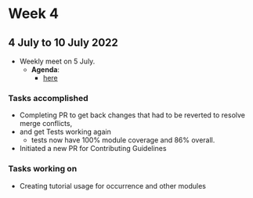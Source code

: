 # Week 4
## 4 July to 10 July 2022
+ Weekly meet on 5 July.
    + **Agenda**:
        + [here](../notes/07-05.md)

### Tasks accomplished
+ Completing PR to get back changes that had to be reverted to resolve merge conflicts,
+ and get Tests working again
    + tests now have 100% module coverage and 86% overall.
+ Initiated a new PR for Contributing Guidelines

### Tasks working on
+ Creating tutorial usage for occurrence and other modules